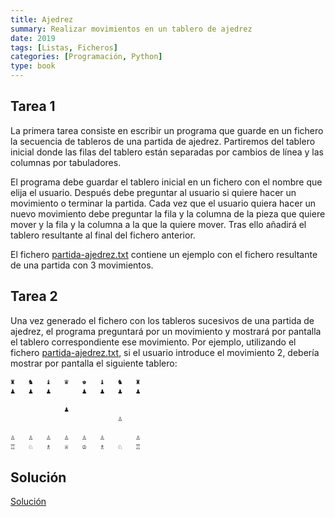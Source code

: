 ```yaml
---
title: Ajedrez
summary: Realizar movimientos en un tablero de ajedrez
date: 2019
tags: [Listas, Ficheros]
categories: [Programación, Python]
type: book
---
```


## Tarea 1

La primera tarea consiste en escribir un programa que guarde en un fichero la secuencia de tableros de una partida de ajedrez. Partiremos del tablero inicial donde las filas del tablero están separadas por cambios de línea y las columnas por tabuladores.

El programa debe guardar el tablero inicial en un fichero con el nombre que elija el usuario. Después debe preguntar al usuario si quiere hacer un movimiento o terminar la partida. Cada vez que el usuario quiera hacer un nuevo movimiento debe preguntar la fila y la columna de la pieza que quiere mover y la fila y la columna a la que la quiere mover. Tras ello añadirá el tablero resultante al final del fichero anterior.

El fichero [partida-ajedrez.txt](doc/partida-ajedrez.txt) contiene un ejemplo con el fichero resultante de una partida con 3 movimientos.

## Tarea 2

Una vez generado el fichero con los tableros sucesivos de una partida de ajedrez, el programa preguntará por un movimiento y mostrará por pantalla el tablero correspondiente ese movimiento.
Por ejemplo, utilizando el fichero [partida-ajedrez.txt](doc/partida-ajedrez.txt), si el usuario introduce el movimiento 2, debería mostrar por pantalla el siguiente tablero:

```sh
♜	♞	♝	♛	♚	♝	♞	♜
♟	♟	♟		♟	♟	♟	♟
							
			♟				
						♙	
							
♙	♙	♙	♙	♙	♙		♙
♖	♘	♗	♕	♔	♗	♘	♖
```

## Solución

<a href="https://colab.research.google.com/github/asalber/aprendeconalf/blob/master/content/es/docencia/python/retos/soluciones/ajedrez.ipynb" class="btn btn-info" target="_blank">Solución</a>
